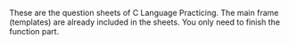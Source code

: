 These are the question sheets of C Language Practicing. The main frame (templates) are already included in the sheets. You only need to finish the function part.
